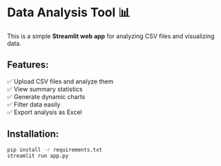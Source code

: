 # Data Analysis Tool 📊

This is a simple **Streamlit web app** for analyzing CSV files and visualizing data.

## Features:
✅ Upload CSV files and analyze them  
✅ View summary statistics  
✅ Generate dynamic charts  
✅ Filter data easily  
✅ Export analysis as Excel  

## Installation:
```bash
pip install -r requirements.txt
streamlit run app.py
